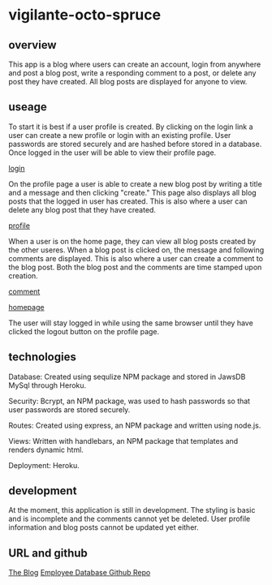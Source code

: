 # vigilante-octo-spruce

## overview
This app is a blog where users can create an account, login from anywhere and post a blog post, write a responding comment to a post, or delete any post they have created. All blog posts are displayed for anyone to view.

## useage
To start it is best if a user profile is created. By clicking on the login link a user can create a new profile or login with an existing profile. User passwords are stored securely and are hashed before stored in a database. Once logged in the user will be able to view their profile page.

[login](assets/login-signup.png)

On the profile page a user is able to create a new blog post by writing a title and a message and then clicking "create." This page also displays all blog posts that the logged in user has created. This is also where a user can delete any blog post that they have created.

[profile](assets/profile-create.png)

When a user is on the home page, they can view all blog posts created by the other useres. When a blog post is clicked on, the message and following comments are displayed. This is also where a user can create a comment to the blog post. Both the blog post and the comments are time stamped upon creation.

[comment](assets/post-comment.png)

[homepage](assets/home-page.png)

The user will stay logged in while using the same browser until they have clicked the logout button on the profile page.

## technologies
Database: Created using sequlize NPM package and stored in JawsDB MySql through Heroku.

Security: Bcrypt, an NPM package, was used to hash passwords so that user passwords are stored securely.

Routes: Created using express, an NPM package and written using node.js.

Views: Written with handlebars, an NPM package that templates and renders dynamic html.

Deployment: Heroku.


## development
At the moment, this application is still in development. The styling is basic and is incomplete and the comments cannot yet be deleted. User profile information and blog posts cannot be updated yet either.


## URL and github

[The Blog](https://vigilante-octo-spruce.herokuapp.com/)
[Employee Database Github Repo](https://github.com/MikeyP957/vigilante-octo-spruce)